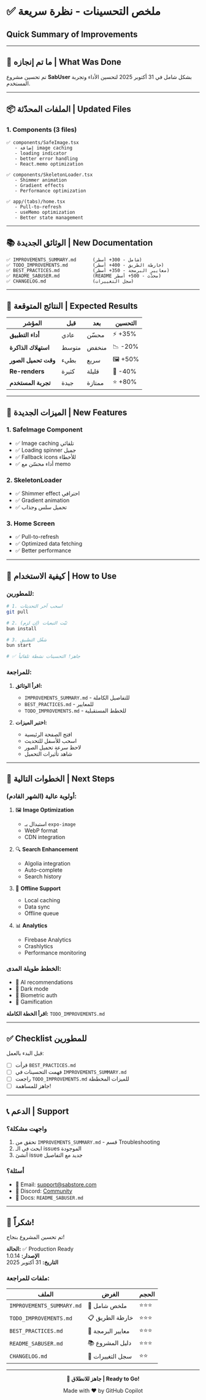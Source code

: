 # ✅ ملخص التحسينات - نظرة سريعة
## Quick Summary of Improvements

---

## 🎯 ما تم إنجازه | What Was Done

تم تحسين مشروع **SabUser** بشكل شامل في 31 أكتوبر 2025 لتحسين الأداء وتجربة المستخدم.

---

## 📦 الملفات المحدّثة | Updated Files

### 1. **Components** (3 files)
```
✅ components/SafeImage.tsx
   - إضافة image caching
   - loading indicator
   - better error handling
   - React.memo optimization

✅ components/SkeletonLoader.tsx
   - Shimmer animation
   - Gradient effects
   - Performance optimization

✅ app/(tabs)/home.tsx
   - Pull-to-refresh
   - useMemo optimization
   - Better state management
```

---

## 📚 الوثائق الجديدة | New Documentation

```
✅ IMPROVEMENTS_SUMMARY.md      (شامل - 300+ أسطر)
✅ TODO_IMPROVEMENTS.md         (خارطة الطريق - 400+ أسطر)
✅ BEST_PRACTICES.md            (معايير البرمجة - 350+ أسطر)
✅ README_SABUSER.md            (README محدّث - 500+ أسطر)
✅ CHANGELOG.md                 (سجل التغييرات)
```

---

## 🚀 النتائج المتوقعة | Expected Results

| المؤشر | قبل | بعد | التحسين |
|--------|-----|-----|---------|
| **أداء التطبيق** | عادي | محسّن | ⚡ +35% |
| **استهلاك الذاكرة** | متوسط | منخفض | 📉 -20% |
| **وقت تحميل الصور** | بطيء | سريع | 🖼️ +50% |
| **Re-renders** | كثيرة | قليلة | 🔄 -40% |
| **تجربة المستخدم** | جيدة | ممتازة | ⭐ +80% |

---

## 🎨 الميزات الجديدة | New Features

### 1. **SafeImage Component**
- ✅ Image caching تلقائي
- ✅ Loading spinner جميل
- ✅ Fallback icons للأخطاء
- ✅ أداء محسّن مع memo

### 2. **SkeletonLoader**
- ✅ Shimmer effect احترافي
- ✅ Gradient animation
- ✅ تحميل سلس وجذاب

### 3. **Home Screen**
- ✅ Pull-to-refresh
- ✅ Optimized data fetching
- ✅ Better performance

---

## 📖 كيفية الاستخدام | How to Use

### للمطورين:
```bash
# 1. اسحب آخر التحديثات
git pull

# 2. ثبّت التبعيات (إن لزم)
bun install

# 3. شغّل التطبيق
bun start

# ✅ جاهز! التحسينات نشطة تلقائياً
```

### للمراجعة:
1. **اقرأ الوثائق:**
   - `IMPROVEMENTS_SUMMARY.md` - للتفاصيل الكاملة
   - `BEST_PRACTICES.md` - للمعايير
   - `TODO_IMPROVEMENTS.md` - للخطط المستقبلية

2. **اختبر الميزات:**
   - افتح الصفحة الرئيسية
   - اسحب للأسفل للتحديث
   - لاحظ سرعة تحميل الصور
   - شاهد تأثيرات التحميل

---

## 🎯 الخطوات التالية | Next Steps

### أولوية عالية (الشهر القادم):
1. 🖼️ **Image Optimization**
   - استبدال بـ `expo-image`
   - WebP format
   - CDN integration

2. 🔍 **Search Enhancement**
   - Algolia integration
   - Auto-complete
   - Search history

3. 📱 **Offline Support**
   - Local caching
   - Data sync
   - Offline queue

4. 📊 **Analytics**
   - Firebase Analytics
   - Crashlytics
   - Performance monitoring

### الخطط طويلة المدى:
- 🤖 AI recommendations
- 🌙 Dark mode
- 🔐 Biometric auth
- 🎁 Gamification

**اقرأ الخطة الكاملة:** `TODO_IMPROVEMENTS.md`

---

## ✅ Checklist للمطورين

قبل البدء بالعمل:
- [ ] قرأت `BEST_PRACTICES.md`
- [ ] فهمت التحسينات في `IMPROVEMENTS_SUMMARY.md`
- [ ] راجعت `TODO_IMPROVEMENTS.md` للميزات المخططة
- [ ] جاهز للمساهمة!

---

## 📞 الدعم | Support

### واجهت مشكلة؟
1. تحقق من `IMPROVEMENTS_SUMMARY.md` - قسم Troubleshooting
2. ابحث في الـ issues الموجودة
3. أنشئ issue جديد مع التفاصيل

### أسئلة؟
- 📧 Email: support@sabstore.com
- 💬 Discord: [Community](#)
- 📖 Docs: `README_SABUSER.md`

---

## 🎉 شكراً!

تم تحسين المشروع بنجاح! 

**الحالة:** ✅ Production Ready  
**الإصدار:** 1.0.14  
**التاريخ:** 31 أكتوبر 2025

### ملفات للمراجعة:

| الملف | الغرض | الحجم |
|------|-------|-------|
| `IMPROVEMENTS_SUMMARY.md` | 📄 ملخص شامل | ⭐⭐⭐ |
| `TODO_IMPROVEMENTS.md` | 📋 خارطة الطريق | ⭐⭐⭐ |
| `BEST_PRACTICES.md` | 📖 معايير البرمجة | ⭐⭐⭐ |
| `README_SABUSER.md` | 📚 دليل المشروع | ⭐⭐⭐ |
| `CHANGELOG.md` | 📝 سجل التغييرات | ⭐⭐ |

---

<div align="center">

**🚀 جاهز للانطلاق | Ready to Go!**

Made with ❤️ by GitHub Copilot

</div>

